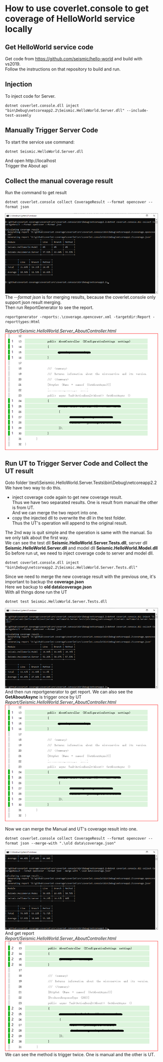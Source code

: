 ﻿# How to use coverlet.console to get coverage of HelloWorld service locally

## Get HelloWorld service code
Get code from https://github.com/seismic/hello-world and build with vs2019.  
Follow the instructions on that repository to build and run.

## Injection
To inject code for Server.  
```batch
dotnet coverlet.console.dll inject "bin\Debug\netcoreapp2.2\Seismic.HelloWorld.Server.dll" --include-test-assemly
```

## Manually Trigger Server Code
To start the service use command:  
```batch
dotnet Seismic.HelloWorld.Server.dll
```
And open http://localhost  
Trigger the About api 

## Collect the manual coverage result
Run the command to get result  
```batch
dotnet coverlet.console collect CoverageResult --format opencover --format json
```  
![Collection](images/CollectionConsole.png)
The _--format json_ is for merging results, because the coverlet.console only support json result merging.  
Then run ReportGenerator to see the report.
```batch
reportgenerator -reports:.\coverage.opencover.xml -targetdir:Report -reporttypes:Html
```
_Report/Seismic.HelloWorld.Server_AboutController.html_
![ManualReport](images/manualReport.png)

## Run UT to Trigger Server Code and Collect the UT result
Goto folder \test\Seismic.HelloWorld.Server.Tests\bin\Debug\netcoreapp2.2
We have two way to do this.
* inject coverage code again to get new coverage result.  
    Thus we have two separated results. One is result from manual the other is from UT.  
    And we can merge the two report into one.
* copy the injected dll to overwrite the dll in the test folder.  
    Thus the UT's operation will append to the original result.  

The 2nd way is quit simple and the operation is same with the manual. So we only talk about the first way.  
We can see the test dll **Seismic.HelloWorld.Server.Tests.dll**, server dll **Seismic.HelloWorld.Server.dll** and model dll **Seismic.HelloWorld.Model.dll**
So before run ut, we need to inject coverage code to server and model dll.  
```batch
dotnet coverlet.console.dll inject "bin\Debug\netcoreapp2.2\Seismic.HelloWorld.Server.Tests.dll"
```
Since we need to merge the new coverage result with the previous one, it's important to backup the **coverage.json**  
Here we backup to **old data\coverage.json**  
With all things done run the UT  
```batch
dotnet test Seismic.HelloWorld.Server.Tests.dll
```
![CollectUIResult](images/CollectUTResult.png)
And then run reportgenerator to get report. We can also see the **GetAboutAsync** is trigger once by UT  
_Report/Seismic.HelloWorld.Server_AboutController.html_
![ManualReport](images/manualReport.png)

Now we can merge the Manual and UT's coverage result into one.  
```batch
dotnet coverlet.console collect CoverageResult --format opencover --format json --merge-with ".\old data\coverage.json"
```
![CollectMergeResult](images/collectMergeResult.png)
And get report  
_Report/Seismic.HelloWorld.Server_AboutController.html_
![MergedReport](images/mergedReport.png)
We can see the method is trigger twice. One is manual and the other is UT. 